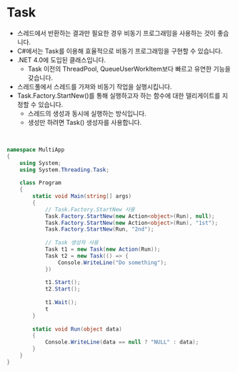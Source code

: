 # Task

* 스레드에서 반환하는 결과만 필요한 경우 비동기 프로그래밍을 사용하는 것이 좋습니다.
* C#에서는 Task를 이용해 효율적으로 비동기 프로그래밍을 구현할 수 있습니다.
* .NET 4.0에 도입된 클래스입니다.
  * Task 이전의 ThreadPool, QueueUserWorkItem보다 빠르고 유연한 기능을 갖습니다.
* 스레드풀에서 스레드를 가져와 비동기 작업을 실행시킵니다.
* Task.Factory.StartNew()를 통해 실행하고자 하는 함수에 대한 델리게이트를 지정할 수 있습니다.
  * 스레드의 생성과 동시에 실행하는 방식입니다.
  * 생성만 하려면 Task() 생성자를 사용합니다.

<br>

```c#
namespace MultiApp
{
    using System;
    using System.Threading.Task;
    
    class Program
    {
        static void Main(string[] args)
        {
            // Task.Factory.StartNew 사용
            Task.Factory.StartNew(new Action<object>(Run), null);
            Task.Factory.StartNew(new Action<object>(Run), "1st");
            Task.Factory.StartNew(Run, "2nd");
            
            // Task 생성자 사용
            Task t1 = new Task(new Action(Run));
            Task t2 = new Task(() => {
                Console.WriteLine("Do something");
            })
            
            t1.Start();
            t2.Start();
            
            t1.Wait();
            t
        }
        
        static void Run(object data)
        {
            Console.WriteLine(data == null ? "NULL" : data);
        }
    }
}
```

